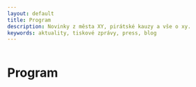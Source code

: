 ```yaml
---
layout: default
title: Program
description: Novinky z města XY, pirátské kauzy a vše o xy.
keywords: aktuality, tiskové zprávy, press, blog
---
```



<div class="row">
  <div class="columns">
    <div class="o-section">
      <div class="o-section-inner">
          <header class="c-page-header">
            <h1 itemprop="headline" class="c-page-title">Program</h1>
          </header>
        <!--
          {% assign posts = paginator.posts %}
          {% include articles/list-responsive.html posts=posts %}
          {% include articles/pagination.html paginator=paginator %}
        !-->
      </div>
    </div>
  </div>
</div>
